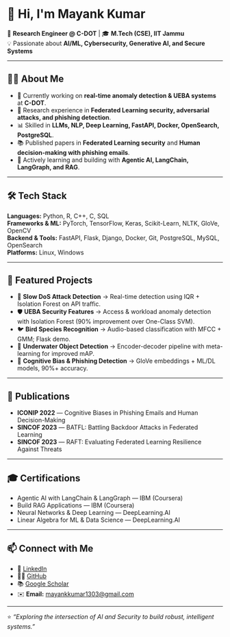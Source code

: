 # 👋 Hi, I'm Mayank Kumar  

🚀 **Research Engineer @ C-DOT** | 🎓 **M.Tech (CSE), IIT Jammu**  
💡 Passionate about **AI/ML, Cybersecurity, Generative AI, and Secure Systems**  

---

## 🧑‍💻 About Me
- 🔐 Currently working on **real-time anomaly detection & UEBA systems** at **C-DOT**.  
- 🧠 Research experience in **Federated Learning security, adversarial attacks, and phishing detection**.  
- 📊 Skilled in **LLMs, NLP, Deep Learning, FastAPI, Docker, OpenSearch, PostgreSQL**.  
- 📚 Published papers in **Federated Learning security** and **Human decision-making with phishing emails**.  
- 🌱 Actively learning and building with **Agentic AI, LangChain, LangGraph, and RAG**.  

---

## 🛠️ Tech Stack
**Languages:** Python, R, C++, C, SQL  
**Frameworks & ML:** PyTorch, TensorFlow, Keras, Scikit-Learn, NLTK, GloVe, OpenCV  
**Backend & Tools:** FastAPI, Flask, Django, Docker, Git, PostgreSQL, MySQL, OpenSearch  
**Platforms:** Linux, Windows  

---

## 📌 Featured Projects
- 🔎 **Slow DoS Attack Detection** → Real-time detection using IQR + Isolation Forest on API traffic.  
- 🛡️ **UEBA Security Features** → Access & workload anomaly detection with Isolation Forest (90% improvement over One-Class SVM).  
- 🐦 **Bird Species Recognition** → Audio-based classification with MFCC + GMM; Flask demo.  
- 🌊 **Underwater Object Detection** → Encoder-decoder pipeline with meta-learning for improved mAP.  
- 📨 **Cognitive Bias & Phishing Detection** → GloVe embeddings + ML/DL models, 90%+ accuracy.  

---

## 📝 Publications
- **ICONIP 2022** — Cognitive Biases in Phishing Emails and Human Decision-Making  
- **SINCOF 2023** — BATFL: Battling Backdoor Attacks in Federated Learning  
- **SINCOF 2023** — RAFT: Evaluating Federated Learning Resilience Against Threats  

---

## 🎓 Certifications
- Agentic AI with LangChain & LangGraph — IBM (Coursera)  
- Build RAG Applications — IBM (Coursera)  
- Neural Networks & Deep Learning — DeepLearning.AI  
- Linear Algebra for ML & Data Science — DeepLearning.AI  

---

## 📫 Connect with Me
- 💼 [LinkedIn](https://in.linkedin.com/in/mayankkumariitj)  
- 🧑‍💻 [GitHub](https://github.com/mayank1303)  
- 📚 [Google Scholar](https://scholar.google.com/citations?hl=en&user=FFjWFqgAAAAJ)  
- ✉️ **Email:** mayankkumar1303@gmail.com  

---

⭐️ *“Exploring the intersection of AI and Security to build robust, intelligent systems.”*
